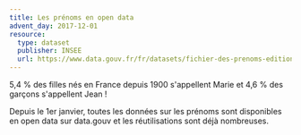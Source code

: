 ```yaml
---
title: Les prénoms en open data
advent_day: 2017-12-01
resource:
  type: dataset
  publisher: INSEE
  url: https://www.data.gouv.fr/fr/datasets/fichier-des-prenoms-edition-2016/
---
```


5,4 % des filles nés en France depuis 1900 s'appellent Marie et 4,6 % des garçons s'appellent Jean !

<!--more-->

Depuis le 1er janvier, toutes les données sur les prénoms sont disponibles en open data sur data.gouv et les réutilisations sont déjà nombreuses.

<div data-udata-dataset-id="586a824588ee3835ec3f4e61"></div>
<script src="https://www.data.gouv.fr/static/widgets.js" id="udata" async defer onload="udataScript.loadDatasets()"></script>
